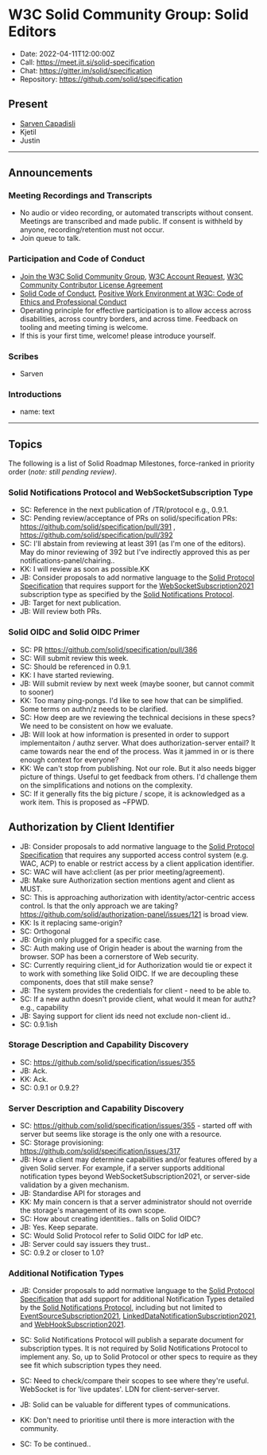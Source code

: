 # W3C Solid Community Group: Solid Editors

* Date: 2022-04-11T12:00:00Z
* Call: https://meet.jit.si/solid-specification
* Chat: https://gitter.im/solid/specification
* Repository: https://github.com/solid/specification

## Present
* [Sarven Capadisli](https://csarven.ca/#i)
* Kjetil
* Justin


---

## Announcements

### Meeting Recordings and Transcripts
* No audio or video recording, or automated transcripts without consent. Meetings are transcribed and made public. If consent is withheld by anyone, recording/retention must not occur.
* Join queue to talk.


### Participation and Code of Conduct
* [Join the W3C Solid Community Group](https://www.w3.org/community/solid/join), [W3C Account Request](http://www.w3.org/accounts/request), [W3C Community Contributor License Agreement](https://www.w3.org/community/about/agreements/cla/)
* [Solid Code of Conduct](https://github.com/solid/process/blob/main/code-of-conduct.md), [Positive Work Environment at W3C: Code of Ethics and Professional Conduct](https://www.w3.org/Consortium/cepc/)
* Operating principle for effective participation is to allow access across disabilities, across country borders, and across time. Feedback on tooling and meeting timing is welcome.
* If this is your first time, welcome! please introduce yourself.


### Scribes
* Sarven


### Introductions
* name: text

---

## Topics


The following is a list of Solid Roadmap Milestones, force-ranked in priority order (*note: still pending review)*.

### Solid Notifications Protocol and WebSocketSubscription Type
* SC: Reference in the next publication of /TR/protocol e.g., 0.9.1.
* SC: Pending review/acceptance of PRs on solid/specification PRs: https://github.com/solid/specification/pull/391 , https://github.com/solid/specification/pull/392
* SC: I'll abstain from reviewing at least 391 (as I'm one of the editors). May do minor reviewing of 392 but I've indirectly approved this as per notifications-panel/chairing..
* KK: I will review as soon as possible.KK
* JB: Consider proposals to add normative language to the [Solid Protocol Specification](https://solidproject.org/TR/protocol) that requires support for the [WebSocketSubscription2021](https://solid.github.io/notifications/protocol#websocketsubscription2021) subscription type as specified by the [Solid Notifications Protocol](https://solid.github.io/notifications/protocol).
* JB: Target for next publication.
* JB: Will review both PRs.


### Solid OIDC and Solid OIDC Primer
* SC: PR https://github.com/solid/specification/pull/386
* SC: Will submit review this week.
* SC: Should be referenced in 0.9.1.
* KK: I have started reviewing.
* JB: Will submit review by next week (maybe sooner, but cannot commit to sooner)
* KK: Too many ping-pongs. I'd like to see how that can be simplified. Some terms on authn/z needs to be clarified.
* SC: How deep are we reviewing the technical decisions in these specs? We need to be consistent on how we evaluate.
* JB: Will look at how information is presented in order to support implementaiton / authz server. What does authorization-server entail? It came towards near the end of the process. Was it jammed in or is there enough context for everyone?
* KK: We can't stop from publishing. Not our role. But it also needs bigger picture of things. Useful to get feedback from others. I'd challenge them on the simplifications and notions on the complexity.
* SC: If it generally fits the big picture / scope, it is acknowledged as a work item. This is proposed as ~FPWD.



## Authorization by Client Identifier

* JB: Consider proposals to add normative language to the [Solid Protocol Specification](https://solidproject.org/TR/protocol) that requires any supported access control system (e.g. WAC, ACP) to enable or restrict access by a client application identifier.
* SC: WAC will have acl:client (as per prior meeting/agreement).
* JB: Make sure Authorization section mentions agent and client as MUST.
* SC: This is approaching authorization with identity/actor-centric access control. Is that the only approach we are taking? https://github.com/solid/authorization-panel/issues/121 is broad view.
* KK: Is it replacing same-origin?
* SC: Orthogonal
* JB: Origin only plugged for a specific case.
* SC: Auth making use of Origin header is about the warning from the browser. SOP has been a cornerstore of Web security.
* SC: Currently requiring client_id for Authorization would tie or expect it to work with something like Solid OIDC. If we are decoupling these components, does that still make sense?
* JB: The system provides the credentials for client - need to be able to.
* SC: If a new authn doesn't provide client, what would it mean for authz? e.g., capability
* JB: Saying support for client ids need not exclude non-client id..
* SC: 0.9.1ish



### Storage Description and Capability Discovery
* SC: https://github.com/solid/specification/issues/355
* JB: Ack.
* KK: Ack.
* SC: 0.9.1 or 0.9.2?


### Server Description and Capability Discovery
* SC: https://github.com/solid/specification/issues/355 - started off with server but seems like storage is the only one with a resource.
* SC: Storage provisioning: https://github.com/solid/specification/issues/317
* JB: How a client may determine capabilities and/or features offered by a given Solid server. For example, if a server supports additional notification types beyond WebSocketSubscription2021, or server-side validation by a given mechanism.
* JB: Standardise API for storages and
* KK: My main concern is that a server administrator should not override the storage's management of its own scope.
* SC: How about creating identities.. falls on Solid OIDC?
* JB: Yes. Keep separate.
* SC: Would Solid Protocol refer to Solid OIDC for IdP etc.
* JB: Server could say issuers they trust.. 
* SC: 0.9.2 or closer to 1.0?



### Additional Notification Types

* JB: Consider proposals to add normative language to the [Solid Protocol Specification](https://solidproject.org/TR/protocol) that add support for additional Notification Types detailed by the [Solid Notifications Protocol](https://solid.github.io/notifications/protocol), including but not limited to [EventSourceSubscription2021](https://solid.github.io/notifications/protocol#eventsourcesubscription2021), [LinkedDataNotificationSubscription2021](https://solid.github.io/notifications/protocol#linkeddatanotificationssubscription2021), and [WebHookSubscription2021](https://solid.github.io/notifications/protocol#webhooksubscription2021).
* SC: Solid Notifications Protocol will publish a separate document for subscription types. It is not required by Solid Notifications Protocol to implement any. So, up to Solid Protocol or other specs to require as they see fit which subscription types they need.
* SC: Need to check/compare their scopes to see where they're useful. WebSocket is for 'live updates'. LDN for client-server-server.
* JB: Solid can be valuable for different types of communications. 
* KK: Don't need to prioritise until there is more interaction with the community.


* SC: To be continued..

